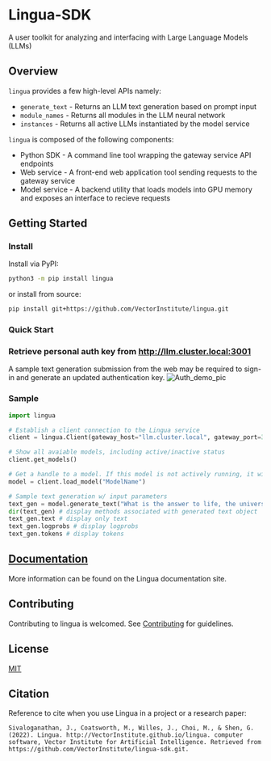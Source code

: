 # Lingua-SDK
A user toolkit for analyzing and interfacing with Large Language Models (LLMs)

<!--
[![PyPI]()]()
[![code checks]()]()
[![integration tests]()]()
[![docs]()]()
[![codecov]()
[![license]()]()
-->

## Overview

``lingua`` provides a few high-level APIs namely:

* `generate_text` - Returns an LLM text generation based on prompt input 
* `module_names` - Returns all modules in the LLM neural network
* `instances` - Returns all active LLMs instantiated by the model service

``lingua`` is composed of the following components:

* Python SDK - A command line tool wrapping the gateway service API endpoints
* Web service - A front-end web application tool sending requests to the gateway service
* Model service - A backend utility that loads models into GPU memory and exposes an interface to recieve requests


## Getting Started

### Install

Install via PyPI:

```bash
python3 -m pip install lingua
```
or install from source:
```bash
pip install git+https://github.com/VectorInstitute/lingua.git
```

### Quick Start

### Retrieve personal auth key from http://llm.cluster.local:3001
A sample text generation submission from the web may be required to sign-in and generate an updated authentication key.
![Auth_demo_pic](https://user-images.githubusercontent.com/72175053/210878149-c142e36c-d61b-4b44-984f-3c0f8dec13de.png)

### Sample
```python
import lingua

# Establish a client connection to the Lingua service
client = lingua.Client(gateway_host="llm.cluster.local", gateway_port=3001)

# Show all avaiable models, including active/inactive status
client.get_models()

# Get a handle to a model. If this model is not actively running, it will get launched in the background.
model = client.load_model("ModelName")

# Sample text generation w/ input parameters
text_gen = model.generate_text("What is the answer to life, the universe, and everything?", max_tokens=5, top_k=4, top_p=3, rep_penalty=1, temperature=0.5)
dir(text_gen) # display methods associated with generated text object
text_gen.text # display only text
text_gen.logprobs # display logprobs
text_gen.tokens # display tokens
```

## [Documentation](https://vectorinstitute.github.io/lingua/)
More information can be found on the Lingua documentation site.

## Contributing
Contributing to lingua is welcomed. See [Contributing](https://github.com/VectorInstitute/lingua/blob/main/doc/CONTRIBUTING.md) for
guidelines.

## License
[MIT](LICENSE)

## Citation
Reference to cite when you use Lingua in a project or a research paper:
```
Sivaloganathan, J., Coatsworth, M., Willes, J., Choi, M., & Shen, G. (2022). Lingua. http://VectorInstitute.github.io/lingua. computer software, Vector Institute for Artificial Intelligence. Retrieved from https://github.com/VectorInstitute/lingua-sdk.git. 
```
